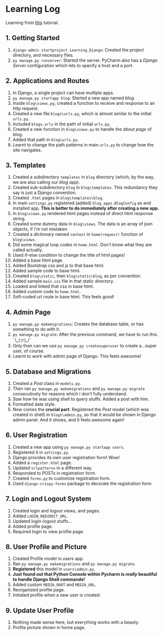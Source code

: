 # Learning Log

Learning from [this](https://www.youtube.com/playlist?list=PL-osiE80TeTtoQCKZ03TU5fNfx2UY6U4p) tutorial.



## 1. Getting Started
1. `django-admin startproject Learning_Django`: Created the project directory, and necessary files.
1. `py manage.py runserver`: Started the server. PyCharm also has a *Django Server* configuration which lets to specify a host and a port.



## 2. Applications and Routes
1. In Django, a single project can have multiple apps.
1. `py manage.py startapp blog`: Started a new app named *blog*.
1. Inside `blog\views.py`, created a function to receive and response to an http request.
1. Created a new file `blogs\urls.py`, which is almost similar to the initial `urls.py`.
1. Included `blogs.urls` in the path of initial `urls.py`.
1. Created a new function in `blog\views.py` to handle the *about page* of blog.
1. Added that path in `blog\urls.py`.
1. Learnt to change the path patterns in main `urls.py` to change how the site navigates.



## 3. Templates
1. Created a subdirectory `templates` in `blog` directory (which, by the way, we are also calling our *blog app*).
1. Created sub-subdirectory `blog` in `blog\templates`. This redundancy they say is just a Django convention.
1. Created `.html` pages in `blog\templates\blog`.
1. In main `settings.py` registered (added) `blog.apps.BlogConfig` as and installed app. **This is better to do immediately after creating a new app.**
1. In `blog\views.py` rendered html pages instead of direct html response string.
1. Created some dummy data in `blog\views`. The data is an array of json objects, if I'm not mistaken.
1. Created a *dictionary* named `context` in `home(request)` function of `blog\views`.
1. Did some magical loop codes in `home.html`. Don't know what they are called actually.
1. Used if-else condition to change the title of html pages!
1. Added a base html page.
1. Added Bootstrap css and js to that base html.
1. Added sample code to base html.
1. Created `blog\static`, then `blog\static\blog`, as per convention.
1. Added sample `main.css` file in that static directory.
1. Loaded and linked that css in base html.
1. Added custom code to `home.html`.
1. Soft-coded url route in base html. This feels good!



## 4. Admin Page
1. `py manage.py makemigrations`: Creates the database table, or has something to do with it.
1. `py manage.py migrate`: After the previous command, we have to run this. ¯\\\_(ツ)_/¯
1. Only then can we use `py manage.py createsuperuser` to create a...super user, of course.
1. Learnt to work with admin page of Django. This feels awesome!



## 5. Database and Migrations
1. Created a *Post* class in `models.py`.
1. Then ran `py manage.py makemigrations` and `py manage.py migrate` consecutively for reasons which I don't fully understand.
1. *Saw* how he was using shell to query stuffs. Added a post with him.
1. Formatted date style.
1. Now comes the **crucial part**. Registered the *Post* model (which was created in shell) in `blogs\admin.py`, so that it would be shown in Django admin panel. And it shows, and it feels awesome again!



## 6. User Registration
1. Created a new app using `py manage.py startapp users`.
1. Registered it in `settings.py`.
1. Django provides its own user registration form! Wow!
1. Added a `register.html` page.
1. Updated `urlpatterns` in a different way.
1. Responded to POSTs in registration form.
1. Created `forms.py` to customize registration form.
1. Used `django-crispy-forms` package to decorate the registration form.



## 7. Login and Logout System
1. Created login and logout views, and pages.
1. Added `LOGIN_REDIRECT_URL`.
1. Updated login-logout stuffs...
1. Added profile page.
1. Required login to view profile page.



## 8. User Profile and Picture
1. Created Profile model in *users* app.
1. Ran `py manage.py makemigrations` and `py manage.py migrate`.
1. **Registered** this model in `users\admin.py`.
1. **Just found out that Python Console within Pycharm is *really* beautiful to handle Django Shell commands!**
1. Added custom `MEDIA_ROOT` and `MEDIA_URL`.
1. Reorganized profile page.
1. Initiated profile when a new user is created.



## 9. Update User Profile
1. Nothing made sense here, but everything works with a beauty.
1. Profile picture shown in home page.